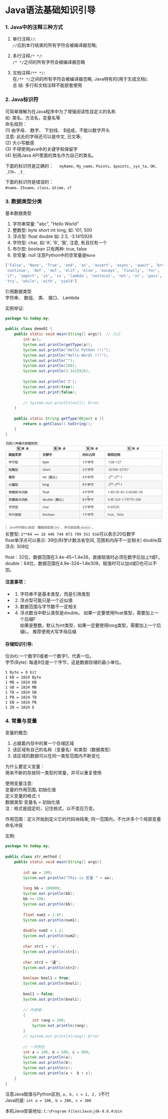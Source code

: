 Java语法基础知识引导   
====

### 1. Java中的注释三种方式  
1. 单行注释`//`:    
`//`后到本行结束的所有字符会被编译器忽略;   
   
2. 多行注释`/* */`:   
`/* */`之间的所有字符会被编译器忽略   
   
3. 文档注释`/** */`:   
在`/** */`之间的所有字符会被编译器忽略, Java特有的(用于生成文档);    
总 结: 多行和文档注释不能嵌套使用      

   
### 2. Java标识符   
可简单理解为在Java程序中为了增强阅读性自定义的名称        
如: 类名，方法名，变量名等   
命名规则：   
(1) 由字母、 数字、 下划线、 $组成，不能以数字开头   
	注意: 此处的字母还可以是中文, 日文等;   
(2) 大小写敏感   
(3) 不得使用java中的关键字和保留字   
(4) 别用Java API里面的类名作为自己的类名。   
   
下面的标识符是正确的：    
   `myName，My_name，Points，$points,_sys_ta，OK，_23b，_3_`   

下面的标识符是错误的：      
   `#name，25name，class，&time，if`    


### 3. 数据类型分类   
基本数据类型   
1. 字符串常量: "abc", "Hello World"   
2. 整数型: byte short int long, 如: 101, 500      
3. 浮点型: float double 如: 2.5, -3.1415926
4. 字符型: char, 如:'A', 'B', '我', 注意, 有且仅有一个
5. 布尔型: boolean 只有两种: true, false   
6. 空常量: null 注意Python中的空常量是`None`   
```Python
['False', 'None', 'True', 'and', 'as', 'assert', 'async', 'await', 'break', 'class', 
'continue', 'def', 'del', 'elif', 'else', 'except', 'finally', 'for', 'from', 'global', 
'if', 'import', 'in', 'is', 'lambda', 'nonlocal', 'not', 'or', 'pass', 'raise', 'return', 
'try', 'while', 'with', 'yield']
``` 
引用数据类型   
字符串、 数组、 类、 接口、 Lambda      

实例举证:  
```Java
package to.today.my;

public class demo01 {
    public static void main(String[] args){  // 入口
        int a=1;
        System.out.println(getType(a));
        System.out.println("Hello Python !!!");
        System.out.println("Hello Wordl !!!");
        System.out.println("");
        System.out.println(100);
        System.out.println(3.1415926);

        System.out.println('Z');
        System.out.print(true);
        System.out.print(false);

        // System.out.println(null); Error
    }

    public static String getType(Object o ){
        return o.getClass().toString();
    }
}
```
![ScreenShot-00357](https://github.com/KissMyLady/Java/blob/master/Img/ScreenShot-00357.jpg)   
长整型: `2**64 == 18 446 744 073 709 551 616`可以表示20位数字  
float单浮点可以表示: 39位(科学计数法省空间, 范围和内存不一定相关)
double双浮点: 308位  

float：32位，数据范围在3.4e-45~1.4e38，直接赋值时必须在数字后加上f或F。   
double：64位，数据范围在4.9e-324~1.8e308，赋值时可以加d或D也可以不加。   
	   
#### 注意事项：   
* 1. 字符串不是基本类型，而是引用类型     
* 2. 浮点型可能只是一个近似值   
* 3. 数据范围与字节数不一定相关    
* 4. 浮点数当中默认类型是double。 如果一定要使用float类型，需要加上一个后缀F            
    如果是整数，默认为int类型，如果一定要使用long类型，需要加上一个后缀L。 推荐使用大写字母后缀         

#### 存储知识引导:  
位(bit):一个数字0或者一个数字1，代表一位。       
字节(Byte): 每逢8位是一个字节，这是数据存储的最小单位。        
```
1 Byte = 8 bit     
1 KB = 1024 Byte    
1 MB = 1024 KB   
1 GB = 1024 MB   
1 TB = 1024 GB   
1 PB = 1024 TB   
1 EB = 1024 PB   
1 ZB = 1024 E   
```

### 4. 常量与变量   
变量的概念:   
1. 占据着内存中的某一个存储区域       
2. 该区域有自己的名称（变量名）和类型（数据类型）     
3. 该区域的数据可以在同一类型范围内不断变化      
  
为什么要定义变量：  
用来不断的存放同一类型的常量，并可以重复使用   

使用变量注意:    
变量的作用范围, 初始化值  
定义变量的格式: t  
数据类型 变量名 = 初始化值       
注：格式是固定的，记住格式，以不变应万变。    

作用范围：定义开始到定义它的代码块结束; 
同一范围内，不允许多个个局部变量命名冲突   

实例:  
```Java
package to.today.my;

public class str_method {
    public static void main(String[] args){

        int aa = 100;
        System.out.println("This is 变量 " + aa);

        long bb = 100000;
        System.out.println(bb);
        bb += 100;
        System.out.println(bb);

        float num1 = 2.6F;
        System.out.println(num1);

        double num2 = 1.2;
        System.out.println(num2);

        char str1 = 'a';
        System.out.println(str1);

        char str2 = '道';
        System.out.println(str2);

        boolean bool1 = true;
        System.out.println(bool1);

        bool1 = false;
        System.out.println(bool1);

        // 作用域:　
        {
            int rang = 100;
            System.out.println(rang);
        }
        // System.out.println(rang); Error

        // 一次到位 
        int a = 100, b = 500, c = 999;
        System.out.println(a);
        System.out.println(b);
        System.out.println(c);
        System.out.println(a +  b + c);
    }
}
```
注意Java赋值与Python区别, `a, b, c = 1, 2, 3`不行    
Java的是: `int a = 100, b = 200, c = 300`     


本机Java安装地址: `C:\Program Files\Java\jdk-9.0.4\bin`  


